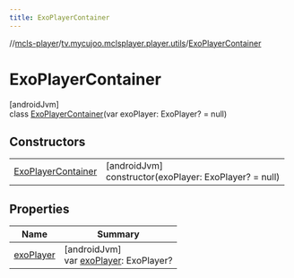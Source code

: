 ```yaml
---
title: ExoPlayerContainer
---
```

//[mcls-player](../../../index.html)/[tv.mycujoo.mclsplayer.player.utils](../index.html)/[ExoPlayerContainer](index.html)



# ExoPlayerContainer



[androidJvm]\
class [ExoPlayerContainer](index.html)(var exoPlayer: ExoPlayer? = null)



## Constructors


| | |
|---|---|
| [ExoPlayerContainer](-exo-player-container.html) | [androidJvm]<br>constructor(exoPlayer: ExoPlayer? = null) |


## Properties


| Name | Summary |
|---|---|
| [exoPlayer](exo-player.html) | [androidJvm]<br>var [exoPlayer](exo-player.html): ExoPlayer? |

